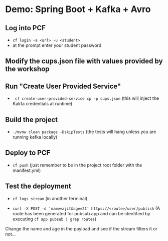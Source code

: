 # Demo: Spring Boot + Kafka + Avro

## Log into PCF

- `cf login -a <url> -u <student>`
- at the prompt enter your student password

## Modify the cups.json file with values provided by the workshop

## Run "Create User Provided Service"

- ` cf create-user-provided-service cp -p cups.json`
(this will inject the Kakfa credentials at runtime)

## Build the project

- `./mvnw clean package -DskipTests`
(the tests will hang unless you are running kafka locally)

## Deploy to PCF

- `cf push`
(just remember to be in the project root folder with the manifest.yml)

## Test the deployment

- `cf logs stream`
(in another terminal)

- `curl -X POST -d 'name=ajit&age=21' https://<route>/user/publish`
(A route has been generated for pubsub app and can be identified by executing `cf app pubsub | grep routes`)

Change the name and age in the payload and see if the stream filters it or not...

